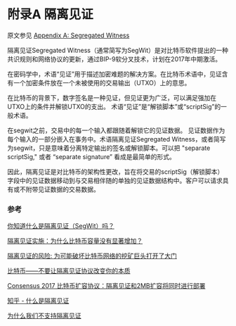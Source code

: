# 附录A 隔离见证

原文参见 [Appendix A: Segregated Witness](https://github.com/bitcoinbook/bitcoinbook/blob/second_edition/appdx-segwit.asciidoc)

隔离见证Segregated Witness（通常简写为SegWit）是对比特币软件提出的一种共识规则和网络协议的更新，通过BIP-9软分叉技术，计划在2017年中期激活。

在密码学中，术语“见证”用于描述加密难题的解决方案。在比特币术语中，见证含有一个加密条件放在一个未被使用的交易输出（UTXO）上的意思。

在比特币的背景下，数字签名是一种见证，但见证更为广泛，可以满足强加在UTXO上的条件并解锁UTXO的支出。 术语“见证”是“解锁脚本”或“scriptSig”的一般术语。

在segwit之前，交易中的每一个输入都跟随着解锁它的见证数据。 见证数据作为每个输入的一部分嵌入在事务中。术语隔离见证Segregated Witness，或者简写为segwit，只是意味着分离特定输出的签名或解锁脚本。可以把 "separate scriptSig," 或者 “separate signature” 看成是最简单的形式。

因此，隔离见证是对比特币的架构性更改，旨在将交易的scriptSig（解锁脚本）字段中的见证数据移动到与交易相伴随的单独的见证数据结构中。客户可以请求具有或不附带见证数据的交易数据。



### 参考

[你知道什么是隔离见证（SegWit）吗？](http://chainb.com/?P=Cont&id=4219)

[隔离见证实施：为什么比特币容量没有显著增加？](https://steemit.com/cn/@btsabc/2gvjbm)

[隔离见证的风险: 为可能破坏比特币网络的挖矿巨头打开了大门](https://nchain.com/zh/blog/%E9%9A%94%E7%A6%BB%E8%A7%81%E8%AF%81%E7%9A%84%E9%A3%8E%E9%99%A9-%E4%B8%BA%E5%8F%AF%E8%83%BD%E7%A0%B4%E5%9D%8F%E6%AF%94%E7%89%B9%E5%B8%81%E7%BD%91%E7%BB%9C%E7%9A%84%E6%8C%96%E7%9F%BF%E5%B7%A8%E5%A4%B4/)

[比特币——不要让隔离见证协议改变你的本质](http://www.shellsec.com/news/48894.html)

[Consensus 2017 比特币扩容协议：隔离见证和2MB扩容将同时进行部署](http://www.8btc.com/bitcoin-scaling-agreement-at-consensus-2017)

[知乎 - 什么是隔离见证](https://www.zhihu.com/question/58567061)

[为什么我们不支持隔离见证](http://www.jianshu.com/p/286b28323b45)
